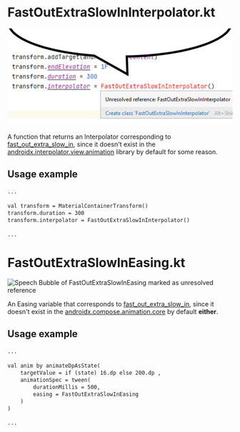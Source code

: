 # FastOutExtraSlowInInterpolator.kt

![Speech Bubble of FastOutExtraSlowInInterpolator marked as unresolved reference](https://github.com/Emplexx/FastOutExtraSlowInInterpolator/blob/main/funnyimage.png)

A function that returns an Interpolator corresponding to [fast_out_extra_slow_in](https://developer.android.com/reference/android/R.interpolator.html#fast_out_extra_slow_in), since it doesn't exist in the [androidx.interpolator.view.animation](https://developer.android.com/reference/kotlin/androidx/interpolator/view/animation/package-summary) library by default for some reason.

## Usage example
```
...

val transform = MaterialContainerTransform()
transform.duration = 300
transform.interpolator = FastOutExtraSlowInInterpolator()

...
```

# FastOutExtraSlowInEasing.kt

![Speech Bubble of FastOutExtraSlowInEasing marked as unresolved reference](https://user-images.githubusercontent.com/64900852/199969599-4babeeb5-333b-4aa7-87fe-c2a9d871ece3.png)

An Easing variable that corresponds to [fast_out_extra_slow_in](https://developer.android.com/reference/android/R.interpolator.html#fast_out_extra_slow_in), since it doesn't exist in the [androidx.compose.animation.core](https://developer.android.com/reference/kotlin/androidx/compose/animation/core/package-summary) by default **either**.

## Usage example
```
...

val anim by animateDpAsState(
	targetValue = if (state) 16.dp else 200.dp ,
	animationSpec = tween(
		durationMillis = 500,
		easing = FastOutExtraSlowInEasing
	)
)

...
```
